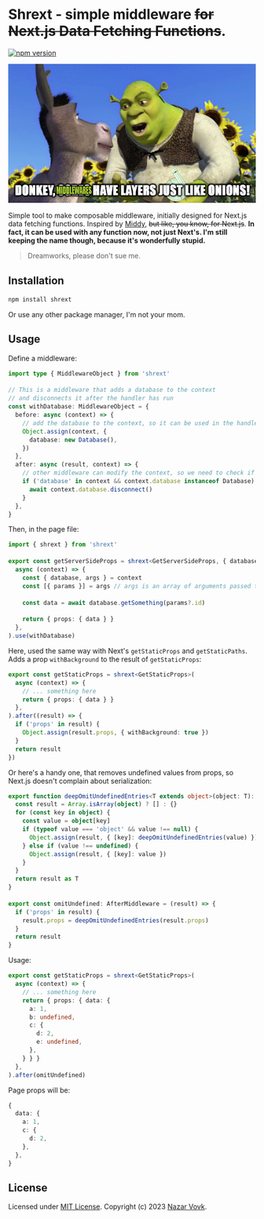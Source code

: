 # Shrext - simple middleware ~~for Next.js Data Fetching Functions~~.
<!-- badges -->
[![npm version](https://badge.fury.io/js/shrext.svg)](https://badge.fury.io/js/shrext)


<p align="center">
  <img src="https://raw.githubusercontent.com/nazarvovk/shrext/main/shrext.jpg" />
</p>

Simple tool to make composable middleware, initially designed for Next.js data fetching functions. Inspired by [Middy](https://github.com/middyjs/middy), ~~but like, you know, for Next.js~~.
**In fact, it can be used with any function now, not just Next's. I'm still keeping the name though, because it's wonderfully stupid.**

> Dreamworks, please don't sue me.

## Installation

```bash
npm install shrext
```
Or use any other package manager, I'm not your mom.

## Usage

Define a middleware:
```typescript
import type { MiddlewareObject } from 'shrext'

// This is a middleware that adds a database to the context
// and disconnects it after the handler has run
const withDatabase: MiddlewareObject = {
  before: async (context) => {
    // add the database to the context, so it can be used in the handler and other middleware
    Object.assign(context, {
      database: new Database(),
    })
  },
  after: async (result, context) => {
    // other middleware can modify the context, so we need to check if the database is still there
    if ('database' in context && context.database instanceof Database) {
      await context.database.disconnect()
    }
  },
}
```

Then, in the page file:
```typescript
import { shrext } from 'shrext'

export const getServerSideProps = shrext<GetServerSideProps, { database: Database }>(
  async (context) => {
    const { database, args } = context
    const [{ params }] = args // args is an array of arguments passed to the handler

    const data = await database.getSomething(params?.id)

    return { props: { data } }
  },
).use(withDatabase)
```

Here, used the same way with Next's `getStaticProps` and `getStaticPaths`.
Adds a prop `withBackground` to the result of `getStaticProps`:
```typescript
export const getStaticProps = shrext<GetStaticProps>(
  async (context) => {
    // ... something here
    return { props: { data } }
  },
).after((result) => {
  if ('props' in result) {
    Object.assign(result.props, { withBackground: true })
  }
  return result
})
```

Or here's a handy one, that removes undefined values from props, so Next.js doesn't complain about serialization:
```typescript
export function deepOmitUndefinedEntries<T extends object>(object: T): T {
  const result = Array.isArray(object) ? [] : {}
  for (const key in object) {
    const value = object[key]
    if (typeof value === 'object' && value !== null) {
      Object.assign(result, { [key]: deepOmitUndefinedEntries(value) })
    } else if (value !== undefined) {
      Object.assign(result, { [key]: value })
    }
  }
  return result as T
}

export const omitUndefined: AfterMiddleware = (result) => {
  if ('props' in result) {
    result.props = deepOmitUndefinedEntries(result.props)
  }
  return result
}
```

Usage:
```typescript
export const getStaticProps = shrext<GetStaticProps>(
  async (context) => {
    // ... something here
    return { props: { data: {
      a: 1,
      b: undefined,
      c: {
        d: 2,
        e: undefined,
      },
    } } }
  },
).after(omitUndefined)
```

Page props will be:
```typescript
{
  data: {
    a: 1,
    c: {
      d: 2,
    },
  },
}
```

## License

Licensed under [MIT License](LICENSE). Copyright (c) 2023 [Nazar Vovk](https://github.com/nazarvovk).